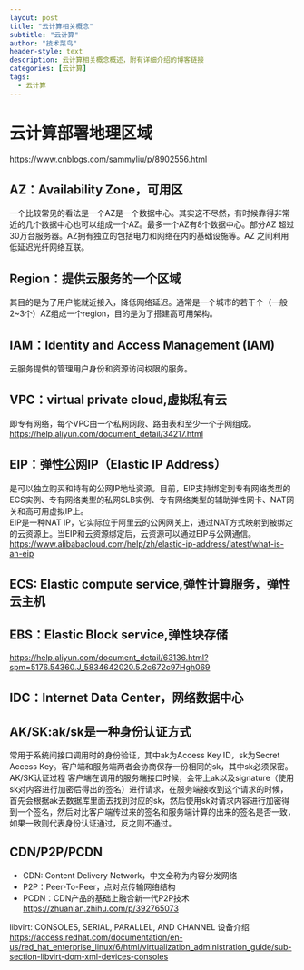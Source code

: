 ```yaml
---
layout: post
title: "云计算相关概念"
subtitle: "云计算"
author: "技术菜鸟"
header-style: text
description: 云计算相关概念概述，附有详细介绍的博客链接
categories: [云计算]
tags:
  - 云计算
---
```




# 云计算部署地理区域
https://www.cnblogs.com/sammyliu/p/8902556.html

## AZ：Availability Zone，可用区
一个比较常见的看法是一个AZ是一个数据中心。其实这不尽然，有时候靠得非常近的几个数据中心也可以组成一个AZ。最多一个AZ有8个数据中心。部分AZ 超过30万台服务器。AZ拥有独立的包括电力和网络在内的基础设施等。AZ 之间利用低延迟光纤网络互联。

## Region：提供云服务的一个区域
其目的是为了用户能就近接入，降低网络延迟。通常是一个城市的若干个（一般2~3个）AZ组成一个region，目的是为了搭建高可用架构。

## IAM：Identity and Access Management (IAM) 
云服务提供的管理用户身份和资源访问权限的服务。

## VPC：virtual private cloud,虚拟私有云
即专有网络，每个VPC由一个私网网段、路由表和至少一个子网组成。https://help.aliyun.com/document_detail/34217.html

## EIP：弹性公网IP（Elastic IP Address）
是可以独立购买和持有的公网IP地址资源。目前，EIP支持绑定到专有网络类型的ECS实例、专有网络类型的私网SLB实例、专有网络类型的辅助弹性网卡、NAT网关和高可用虚拟IP上。  
EIP是一种NAT IP，它实际位于阿里云的公网网关上，通过NAT方式映射到被绑定的云资源上。当EIP和云资源绑定后，云资源可以通过EIP与公网通信。https://www.alibabacloud.com/help/zh/elastic-ip-address/latest/what-is-an-eip


## ECS: Elastic compute service,弹性计算服务，弹性云主机

## EBS：Elastic Block service,弹性块存储
https://help.aliyun.com/document_detail/63136.html?spm=5176.54360.J_5834642020.5.2c672c97Hgh069


## IDC：Internet Data Center，网络数据中心


## AK/SK:ak/sk是一种身份认证方式
常用于系统间接口调用时的身份验证，其中ak为Access Key ID，sk为Secret Access Key。客户端和服务端两者会协商保存一份相同的sk，其中sk必须保密。
AK/SK认证过程
客户端在调用的服务端接口时候，会带上ak以及signature（使用sk对内容进行加密后得出的签名）进行请求，在服务端接收到这个请求的时候，首先会根据ak去数据库里面去找到对应的sk，然后使用sk对请求内容进行加密得到一个签名，然后对比客户端传过来的签名和服务端计算的出来的签名是否一致，如果一致则代表身份认证通过，反之则不通过。



## CDN/P2P/PCDN
- CDN: Content Delivery Network，中文全称为内容分发网络
- P2P：Peer-To-Peer，点对点传输网络结构
- PCDN：CDN产品的基础上融合新一代P2P技术
https://zhuanlan.zhihu.com/p/392765073


libvirt:
CONSOLES, SERIAL, PARALLEL, AND CHANNEL 设备介绍
https://access.redhat.com/documentation/en-us/red_hat_enterprise_linux/6/html/virtualization_administration_guide/sub-section-libvirt-dom-xml-devices-consoles